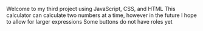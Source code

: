 Welcome to my third project using JavaScript, CSS, and HTML
This calculator can calculate two numbers at a time, however in the future I hope to allow for larger expressions
Some buttons do not have roles yet